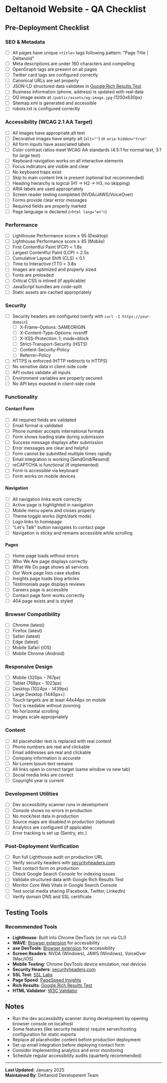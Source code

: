# Deltanoid Website - QA Checklist

## Pre-Deployment Checklist

### SEO & Metadata
- [ ] All pages have unique `<title>` tags following pattern: "Page Title | Deltanoid"
- [ ] Meta descriptions are under 160 characters and compelling
- [ ] OpenGraph tags are present on all pages
- [ ] Twitter card tags are configured correctly
- [ ] Canonical URLs are set properly
- [ ] JSON-LD structured data validates in [Google Rich Results Test](https://search.google.com/test/rich-results)
- [ ] Business information (phone, address) is updated with real data
- [ ] OG image exists at `/public/assets/og-image.jpg` (1200x630px)
- [ ] Sitemap.xml is generated and accessible
- [ ] robots.txt is configured correctly

### Accessibility (WCAG 2.1 AA Target)
- [ ] All images have appropriate alt text
- [ ] Decorative images have empty alt (`alt=""`) or `aria-hidden="true"`
- [ ] All form inputs have associated labels
- [ ] Color contrast ratios meet WCAG AA standards (4.5:1 for normal text, 3:1 for large text)
- [ ] Keyboard navigation works on all interactive elements
- [ ] Focus indicators are visible and clear
- [ ] No keyboard traps exist
- [ ] Skip to main content link is present (optional but recommended)
- [ ] Heading hierarchy is logical (H1 → H2 → H3, no skipping)
- [ ] ARIA labels are used appropriately
- [ ] Screen reader testing completed (NVDA/JAWS/VoiceOver)
- [ ] Forms provide clear error messages
- [ ] Required fields are properly marked
- [ ] Page language is declared (`<html lang="en">`)

### Performance
- [ ] Lighthouse Performance score ≥ 95 (Desktop)
- [ ] Lighthouse Performance score ≥ 85 (Mobile)
- [ ] First Contentful Paint (FCP) < 1.8s
- [ ] Largest Contentful Paint (LCP) < 2.5s
- [ ] Cumulative Layout Shift (CLS) < 0.1
- [ ] Time to Interactive (TTI) < 3.8s
- [ ] Images are optimized and properly sized
- [ ] Fonts are preloaded
- [ ] Critical CSS is inlined (if applicable)
- [ ] JavaScript bundles are code-split
- [ ] Static assets are cached appropriately

### Security
- [ ] Security headers are configured (verify with `curl -I https://your-domain`)
  - [ ] X-Frame-Options: SAMEORIGIN
  - [ ] X-Content-Type-Options: nosniff
  - [ ] X-XSS-Protection: 1; mode=block
  - [ ] Strict-Transport-Security (HSTS)
  - [ ] Content-Security-Policy
  - [ ] Referrer-Policy
- [ ] HTTPS is enforced (HTTP redirects to HTTPS)
- [ ] No sensitive data in client-side code
- [ ] API routes validate all inputs
- [ ] Environment variables are properly secured
- [ ] No API keys exposed in client-side code

### Functionality
#### Contact Form
- [ ] All required fields are validated
- [ ] Email format is validated
- [ ] Phone number accepts international formats
- [ ] Form shows loading state during submission
- [ ] Success message displays after submission
- [ ] Error messages are clear and helpful
- [ ] Form cannot be submitted multiple times rapidly
- [ ] Email integration is working (SendGrid/Resend)
- [ ] reCAPTCHA is functional (if implemented)
- [ ] Form is accessible via keyboard
- [ ] Form works on mobile devices

#### Navigation
- [ ] All navigation links work correctly
- [ ] Active page is highlighted in navigation
- [ ] Mobile menu opens and closes properly
- [ ] Theme toggle works (light/dark mode)
- [ ] Logo links to homepage
- [ ] "Let's Talk" button navigates to contact page
- [ ] Navigation is sticky and remains accessible while scrolling

#### Pages
- [ ] Home page loads without errors
- [ ] Who We Are page displays correctly
- [ ] What We Do page shows all services
- [ ] Our Work page lists case studies
- [ ] Insights page loads blog articles
- [ ] Testimonials page displays reviews
- [ ] Careers page is accessible
- [ ] Contact page form works correctly
- [ ] 404 page exists and is styled

### Browser Compatibility
- [ ] Chrome (latest)
- [ ] Firefox (latest)
- [ ] Safari (latest)
- [ ] Edge (latest)
- [ ] Mobile Safari (iOS)
- [ ] Mobile Chrome (Android)

### Responsive Design
- [ ] Mobile (320px - 767px)
- [ ] Tablet (768px - 1023px)
- [ ] Desktop (1024px - 1439px)
- [ ] Large Desktop (1440px+)
- [ ] Touch targets are at least 44x44px on mobile
- [ ] Text is readable without zooming
- [ ] No horizontal scrolling
- [ ] Images scale appropriately

### Content
- [ ] All placeholder text is replaced with real content
- [ ] Phone numbers are real and clickable
- [ ] Email addresses are real and clickable
- [ ] Company information is accurate
- [ ] No Lorem Ipsum text remains
- [ ] All links open in correct target (same window vs new tab)
- [ ] Social media links are correct
- [ ] Copyright year is current

### Development Utilities
- [ ] Dev accessibility scanner runs in development
- [ ] Console shows no errors in production
- [ ] No mock/test data in production
- [ ] Source maps are disabled in production (optional)
- [ ] Analytics are configured (if applicable)
- [ ] Error tracking is set up (Sentry, etc.)

### Post-Deployment Verification
- [ ] Run full Lighthouse audit on production URL
- [ ] Verify security headers with [securityheaders.com](https://securityheaders.com)
- [ ] Test contact form on production
- [ ] Check Google Search Console for indexing issues
- [ ] Validate structured data with Google Rich Results Test
- [ ] Monitor Core Web Vitals in Google Search Console
- [ ] Test social media sharing (Facebook, Twitter, LinkedIn)
- [ ] Verify domain DNS and SSL certificate

## Testing Tools

### Recommended Tools
- **Lighthouse**: Built into Chrome DevTools (or run via CLI)
- **WAVE**: [Browser extension](https://wave.webaim.org/extension/) for accessibility
- **axe DevTools**: [Browser extension](https://www.deque.com/axe/devtools/) for accessibility
- **Screen Readers**: NVDA (Windows), JAWS (Windows), VoiceOver (Mac/iOS)
- **Mobile Testing**: Chrome DevTools device emulation, real devices
- **Security Headers**: [securityheaders.com](https://securityheaders.com)
- **SSL Test**: [SSL Labs](https://www.ssllabs.com/ssltest/)
- **Page Speed**: [PageSpeed Insights](https://pagespeed.web.dev/)
- **Rich Results**: [Google Rich Results Test](https://search.google.com/test/rich-results)
- **HTML Validator**: [W3C Validator](https://validator.w3.org/)

## Notes

- Run the dev accessibility scanner during development by opening browser console on localhost
- Some features (like security headers) require server/hosting configuration for static exports
- Replace all placeholder content before production deployment
- Set up email integration before deploying contact form
- Consider implementing analytics and error monitoring
- Schedule regular accessibility audits (quarterly recommended)

---

**Last Updated**: January 2025  
**Maintained By**: Deltanoid Development Team
